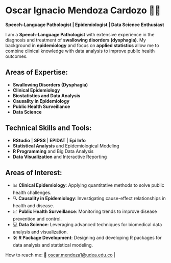 # Oscar Ignacio Mendoza Cardozo 👨‍⚕️

**Speech-Language Pathologist | Epidemiologist | Data Science Enthusiast**

I am a **Speech-Language Pathologist** with extensive experience in the diagnosis and treatment of **swallowing disorders (dysphagia)**. My background in **epidemiology** and focus on **applied statistics** allow me to combine clinical knowledge with data analysis to improve public health outcomes.

## Areas of Expertise:

- **Swallowing Disorders (Dysphagia)**
- **Clinical Epidemiology**
- **Biostatistics and Data Analysis**
- **Causality in Epidemiology**
- **Public Health Surveillance**
- **Data Science**

## Technical Skills and Tools:

- **RStudio** | **SPSS** | **EPIDAT** | **Epi Info**  
- **Statistical Analysis** and Epidemiological Modeling  
- **R Programming** and Big Data Analysis  
- **Data Visualization** and Interactive Reporting


## Areas of Interest:

- 📊 **Clinical Epidemiology**: Applying quantitative methods to solve public health challenges.  
- 🔍 **Causality in Epidemiology**: Investigating cause-effect relationships in health and disease.  
- 📈 **Public Health Surveillance**: Monitoring trends to improve disease prevention and control.  
- 💻 **Data Science**: Leveraging advanced techniques for biomedical data analysis and visualization.  
- 🛠️ **R Package Development**: Designing and developing R packages for data analysis and statistical modeling.



How to reach me: :email: oscar.mendoza1@udea.edu.co | 

